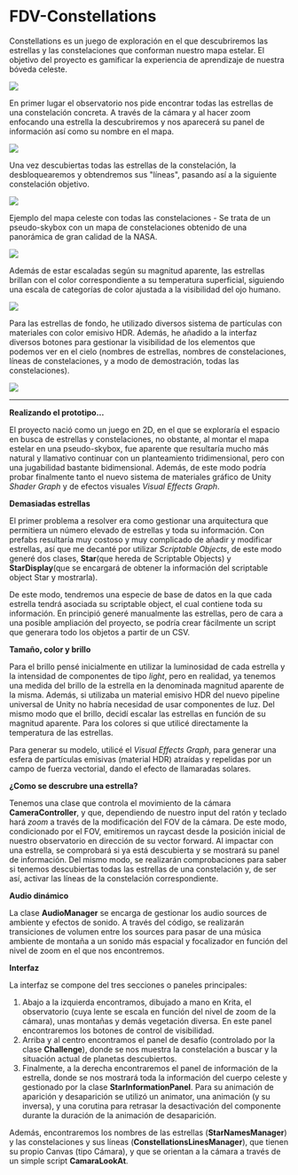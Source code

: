 # FDV-Constellations

Constellations es un juego de exploración en el que descubriremos las estrellas y las constelaciones que conforman nuestro mapa estelar. El objetivo del proyecto es gamificar la experiencia de aprendizaje de nuestra bóveda celeste.

![](Gif-Constellations.gif)

En primer lugar el observatorio nos pide encontrar todas las estrellas de una constelación concreta. A través de la cámara y al hacer zoom enfocando una estrella la descubriremos y nos aparecerá su panel de información así como su nombre en el mapa.

![](Screenshot_1.PNG)

Una vez descubiertas todas las estrellas de la constelación, la desbloquearemos y obtendremos sus "líneas", pasando así a la siguiente constelación objetivo.

![](Screenshot_2.PNG)

Ejemplo del mapa celeste con todas las constelaciones - Se trata de un pseudo-skybox con un mapa de constelaciones obtenido de una panorámica de gran calidad de la NASA.

![](Screenshot_3.PNG)

Además de estar escaladas según su magnitud aparente, las estrellas brillan con el color correspondiente a su temperatura superficial, siguiendo una escala de categorías de color ajustada a la visibilidad del ojo humano.

![](Screenshot_4.PNG)

Para las estrellas de fondo, he utilizado diversos sistema de partículas con materiales con color emisivo HDR. Además, he añadido a la interfaz diversos botones para gestionar la visibilidad de los elementos que podemos ver en el cielo (nombres de estrellas, nombres de constelaciones, líneas de constelaciones, y a modo de demostración, todas las constelaciones).
 
![](Screenshot_5.PNG)

---

**Realizando el prototipo...**

El proyecto nació como un juego en 2D, en el que se exploraría el espacio en busca de estrellas y constelaciones, no obstante, al montar el mapa estelar en una pseudo-skybox, fue aparente que resultaría mucho más natural y llamativo continuar con un planteamiento tridimensional, pero con una jugabilidad bastante bidimensional. Además, de este modo podría probar finalmente tanto el nuevo sistema de materiales gráfico de Unity *Shader Graph* y de efectos visuales *Visual Effects Graph*.


**Demasiadas estrellas**

El primer problema a resolver era como gestionar una arquitectura que permitiera un número elevado de estrellas y toda su información. Con prefabs resultaría muy costoso y muy complicado de añadir y modificar estrellas, así que me decanté por utilizar *Scriptable Objects*, de este modo generé dos clases, **Star**(que hereda de Scriptable Objects) y **StarDisplay**(que se encargará de obtener la información del scriptable object Star y mostrarla).

De este modo, tendremos una especie de base de datos en la que cada estrella tendrá asociada su scriptable object, el cual contiene toda su información. En principió generé manualmente las estrellas, pero de cara a una posible ampliación del proyecto, se podría crear fácilmente un script que generara todo los objetos a partir de un CSV.


**Tamaño, color y brillo**

Para el brillo pensé inicialmente en utilizar la luminosidad de cada estrella y la intensidad de componentes de tipo *light*, pero en realidad, ya tenemos una medida del brillo de la estrella en la denominada magnitud aparente de la misma. Además, si utilizaba un material emisivo HDR del nuevo pipeline universal de Unity no habría necesidad de usar componentes de luz. Del mismo modo que el brillo, decidí escalar las estrellas en función de su magnitud aparente. Para los colores si que utilicé directamente la temperatura de las estrellas.

Para generar su modelo, utilicé el *Visual Effects Graph*, para generar una esfera de partículas emisivas (material HDR) atraídas y repelidas por un campo de fuerza vectorial, dando el efecto de llamaradas solares.


**¿Como se descrubre una estrella?**

Tenemos una clase que controla el movimiento de la cámara **CameraController**, y que, dependiendo de nuestro input del ratón y teclado hará *zoom* a través de la modificación del FOV de la cámara. De este modo, condicionado por el FOV, emitiremos un raycast desde la posición inicial de nuestro observatorio en dirección de su vector forward. Al impactar con una estrella, se comprobará si ya está descubierta y se mostrará su panel de información. Del mismo modo, se realizarán comprobaciones para saber si tenemos descubiertas todas las estrellas de una constelación y, de ser así, activar las líneas de la constelación correspondiente.


**Audio dinámico**

La clase **AudioManager** se encarga de gestionar los audio sources de ambiente y efectos de sonido. A través del código, se realizarán transiciones de volumen entre los sources para pasar de una música ambiente de montaña a un sonido más espacial y focalizador en función del nivel de zoom en el que nos encontremos. 


**Interfaz**

La interfaz se compone del tres secciones o paneles principales:
1) Abajo a la izquierda encontramos, dibujado a mano en Krita, el observatorio (cuya lente se escala en función del nivel de zoom de la cámara), unas montañas y demás vegetación diversa. En este panel encontraremos los botones de control de visibilidad.
2) Arriba y al centro encontramos el panel de desafío (controlado por la clase **Challenge**), donde se nos muestra la constelación a buscar y la situación actual de planetas descubiertos.
3) Finalmente, a la derecha encontraremos el panel de información de la estrella, donde se nos mostrará toda la información del cuerpo celeste y gestionado por la clase **StarInformationPanel**. Para su animación de aparición y desaparición se utilizó un animator, una animación (y su inversa), y una corutina para retrasar la desactivación del componente durante la duración de la animación de desaparición.

Además, encontraremos los nombres de las estrellas (**StarNamesManager**) y las constelaciones y sus líneas (**ConstellationsLinesManager**), que tienen su propio Canvas (tipo Cámara), y que se orientan a la cámara a través de un simple script **CamaraLookAt**.
